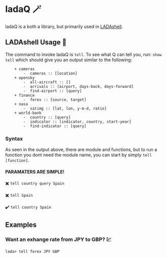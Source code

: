 # ladaQ 🪄
ladaQ is a both a library, but primarily used in [LADAshell](../LADA-shell).
## LADAshell Usage 🐚
The command to invoke ladaQ is `tell`. To see what Q can tell you, run: 
```show tell```
which should give you an output similar to the following:
```
	+ cameras
		-  cameras :: [location]
	+ opensky 
		-  all-aircraft :: []
		-  arrivals :: [airport, days-back, days-forward]
		-  find-airport :: [query]
	+ finance
		-  forex :: [source, target]
	+ nasa
		-  satimg :: [lat, lon, y-m-d, ratio]
	+ world-bank
		-  country :: [query]
		-  indicator :: [indicator, country, start-year]
		-  find-indicator :: [query]
```
### Syntax
As seen in the output above, there are module and functions, but to run a function you dont need the module name, you can start by simply `tell [function]`. 
#### PARAMATERS ARE SIMPLE!
✖️ `tell country query Spain`

✖️ `tell Spain`

✔️ `tell country Spain`

## Examples
### Want an exhange rate from JPY to GBP? 💹
```
lada> tell forex JPY GBP
```
